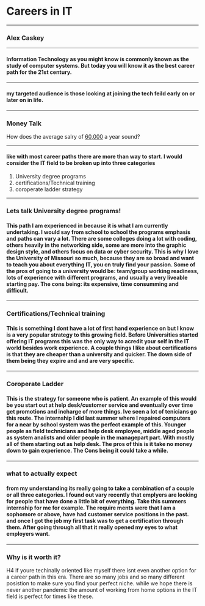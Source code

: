 # Careers in IT
___
### Alex Caskey
___
#### Information Technology as you might know is commonly known as the study of computer systems. But today you will know it as the best career path for the 21st century.
___
#### my targeted audience is those looking at joining the tech feild early on or later on in life.
___
### Money Talk
How does the average salry of [60,000](https://www.payscale.com/research/US/Job=Information_Technology_Specialist/Salary) a year sound?
___
#### like with most career paths there are more than way to start. I would consider the IT field to be broken up into __three categories__ 
1. University degree programs
2. certifications/Technical training
3. coroperate ladder strategy 
___
### Lets talk University degree programs!
#### This path I am experienced in because it is what I am currently undertaking. I would say from school to school the programs emphasis and paths can vary a lot. There are some colleges doing a lot with coding, others heavily in the networking side, some are more into the graphic design style, and others focus on data or cyber security. This is why I love the University of Missouri so much, because they are so broad and want to teach you about everything IT, you cn truly find your passion. Some of the pros of going to a university would be: team/group working readiness, lots of experience with different programs, and usually a very liveable starting pay. The cons being: its expensive, time consumming and difficult.
___
### Certifications/Technical training
#### This is something I dont have a lot of first hand experience on but I know is a very popular strategy to this growing field. Before Universities started offering IT programs this was the only way to acredit your self in the IT world besides work experience. A couple things I like about certifications is that they are cheaper than a university and quicker. The down side of them being they expire and and are very specific.
___
### Coroperate Ladder
#### This is the strategy for someone who is patient. An example of this would be you start out at help desk/customer service and eventually over time get promotions and incharge of more things. Ive seen a lot of tenicians go this route. The internship I did last summer where I repaired computers for a near by school system was the perfect example of this. Younger people as field technicians and help desk employee, middle aged people as system analists and older people in the managepart part. With mostly all of them starting out as help desk. The pros of this is it take no money down to gain experience. The Cons being it could take a while.
___
### what to actually expect
#### from my understanding its really going to take a combination of a couple or all three categories. I found out vary recently that emplyers are looking for people that have done a little bit of everything. Take this summers internship for me for example. The require ments were that I am a sophomore or above, have had customer service positions in the past. and once I got the job my first task was to get a certification through them. After going through all that it really opened my eyes to what employers want.
___
### Why is it worth it?
H4 if youre techinally oriented like myself there isnt even another option for a career path in this era. There are so many jobs and so many different posistion to make sure you find your perfect niche. while we hope there is never another pandemic the amount of working from home options in the IT field is perfect for times like these. 
